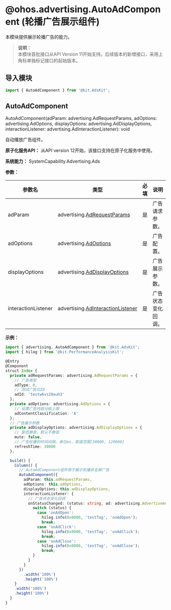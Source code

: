 # @ohos.advertising.AutoAdComponent (轮播广告展示组件)

本模块提供展示轮播广告的能力。

> **说明：**<br/>
> 本模块首批接口从API Version 11开始支持。后续版本的新增接口，采用上角标单独标记接口的起始版本。

## 导入模块

```ts
import { AutoAdComponent } from '@kit.AdsKit';
```

## AutoAdComponent

AutoAdComponent(adParam: advertising.AdRequestParams, adOptions: advertising.AdOptions, displayOptions: advertising.AdDisplayOptions, interactionListener: advertising.AdInteractionListener): void

自动播放广告组件。

**原子化服务API：** 从API version 12开始，该接口支持在原子化服务中使用。

**系统能力：** SystemCapability.Advertising.Ads

**参数：**

| 参数名                 | 类型                                                                                | 必填 | 说明        | 
|---------------------|-----------------------------------------------------------------------------------|----|-----------|
| adParam             | advertising.[AdRequestParams](js-apis-advertising.md#adrequestparams)             | 是  | 广告请求参数。   | 
| adOptions           | advertising.[AdOptions](js-apis-advertising.md#adoptions)                         | 是  | 广告配置。     | 
| displayOptions      | advertising.[AdDisplayOptions](js-apis-advertising.md#addisplayoptions)           | 是  | 广告展示参数。   | 
| interactionListener | advertising.[AdInteractionListener](js-apis-advertising.md#adinteractionlistener) | 是  | 广告状态变化回调。 | 

**示例：**

```ts
import { advertising, AutoAdComponent } from '@kit.AdsKit';
import { hilog } from '@kit.PerformanceAnalysisKit';

@Entry
@Component
struct Index {
  private adRequestParams: advertising.AdRequestParams = {
    // 广告类型
    adType: 8,
    // 测试广告位ID
    adId: 'testw6vs28auh3'
  };
  private adOptions: advertising.AdOptions = {
    // 设置广告内容分级上限
    adContentClassification: 'A'
  };
  // 广告展示参数
  private adDisplayOptions: advertising.AdDisplayOptions = {
    // 是否静音，默认不静音
    mute: false,
    // 广告轮播的时间间隔，单位ms，取值范围[30000, 120000]
    refreshTime: 30000
  };

  build() {
    Column() {
      // AutoAdComponent组件用于展示轮播非全屏广告
      AutoAdComponent({
        adParam: this.adRequestParams,
        adOptions: this.adOptions,
        displayOptions: this.adDisplayOptions,
        interactionListener: {
          // 广告状态变化回调
          onStatusChanged: (status: string, ad: advertising.Advertisement, data: string) => {
            switch (status) {
              case 'onAdOpen':
                hilog.info(0x0000, 'testTag', 'onAdOpen');
                break;
              case 'onAdClick':
                hilog.info(0x0000, 'testTag', 'onAdClick');
                break;
              case 'onAdClose':
                hilog.info(0x0000, 'testTag', 'onAdClose');
                break;
            }
          }
        }
      })
        .width('100%')
        .height('100%')
    }
    .width('100%')
    .height('100%')
  }
}
```